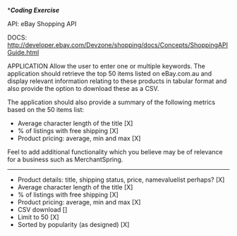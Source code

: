 ****Coding Exercise***

API: eBay Shopping API

DOCS: http://developer.ebay.com/Devzone/shopping/docs/Concepts/ShoppingAPIGuide.html


APPLICATION
Allow the user to enter one or multiple keywords. The application should retrieve the top 50 items listed on eBay.com.au and display relevant information relating to these products in tabular format and also provide the option to download these as a CSV.

The application should also provide a summary of the following metrics based on the 50 items list:
- Average character length of the title [X]
- % of listings with free shipping [X]
- Product pricing: average, min and max [X]

Feel to add additional functionality which you believe may be of relevance for a business such as MerchantSpring.

---
* Product details: title, shipping status, price, namevaluelist perhaps? [X]
* Average character length of the title [X]
* % of listings with free shipping [X]
* Product pricing: average, min and max [X]
* CSV download []
* Limit to 50 [X]
* Sorted by popularity (as designed) [X]